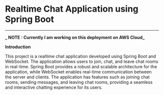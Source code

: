 Realtime Chat Application using Spring Boot
===========================================================

* * *
**_ NOTE : Currently I am working on this deployment on AWS Cloud_**

**Introduction**

This project is a realtime chat application developed using Spring Boot and WebSocket. The application allows users to join, chat, and leave chat rooms in real-time. Spring Boot provides a robust and scalable architecture for the application, while WebSocket enables real-time communication between the server and clients. The application has features such as joining chat rooms, sending messages, and leaving chat rooms, providing a seamless and interactive chatting experience for its users.



